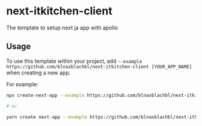 # next-itkitchen-client

The template to setup next ja app with apollo

## Usage

To use this template within your project, add `--example https://github.com/blnaxblachbl/next-itkitchen-client [YOUR_APP_NAME]` when creating a new app.

For example:

```sh
npx create-next-app --example https://github.com/blnaxblachbl/next-itkitchen-client client

# or

yarn create next-app --example https://github.com/blnaxblachbl/next-itkitchen-client client
```

